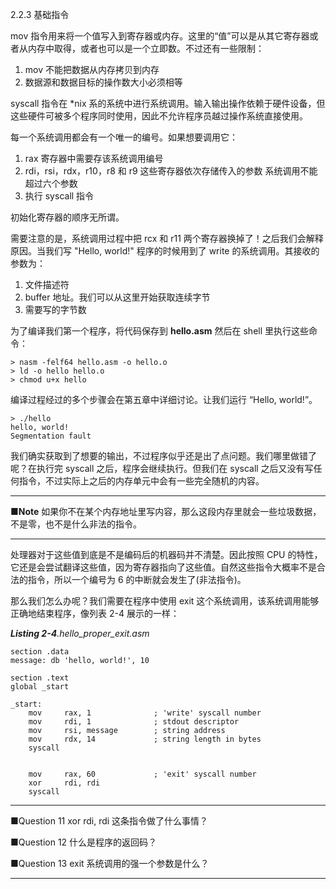 2.2.3 基础指令

mov 指令用来将一个值写入到寄存器或内存。这里的“值”可以是从其它寄存器或者从内存中取得，或者也可以是一个立即数。不过还有一些限制：

1. mov 不能把数据从内存拷贝到内存
2. 数据源和数据目标的操作数大小必须相等

syscall 指令在 \*nix 系的系统中进行系统调用。输入输出操作依赖于硬件设备，但这些硬件可被多个程序同时使用，因此不允许程序员越过操作系统直接使用。

每一个系统调用都会有一个唯一的编号。如果想要调用它：

1. rax 寄存器中需要存该系统调用编号
2. rdi，rsi，rdx，r10，r8 和 r9 这些寄存器依次存储传入的参数
   系统调用不能超过六个参数
3. 执行 syscall 指令

初始化寄存器的顺序无所谓。

需要注意的是，系统调用过程中把 rcx 和 r11 两个寄存器换掉了！之后我们会解释原因。当我们写 "Hello, world!" 程序的时候用到了 write 的系统调用。其接收的参数为：

1. 文件描述符
2. buffer 地址。我们可以从这里开始获取连续字节
3. 需要写的字节数

为了编译我们第一个程序，将代码保存到 **hello.asm** 然后在 shell 里执行这些命令：

```
> nasm -felf64 hello.asm -o hello.o
> ld -o hello hello.o
> chmod u+x hello
```

编译过程经过的多个步骤会在第五章中详细讨论。让我们运行 “Hello, world!”。

```
> ./hello
hello, world!
Segmentation fault
```

我们确实获取到了想要的输出，不过程序似乎还是出了点问题。我们哪里做错了呢？在执行完 syscall 之后，程序会继续执行。但我们在 syscall 之后又没有写任何指令，不过实际上之后的内存单元中会有一些完全随机的内容。

---

**■Note** 如果你不在某个内存地址里写内容，那么这段内存里就会一些垃圾数据，不是零，也不是什么非法的指令。

---

处理器对于这些值到底是不是编码后的机器码并不清楚。因此按照 CPU 的特性，它还是会尝试翻译这些值，因为寄存器指向了这些值。自然这些指令大概率不是合法的指令，所以一个编号为 6 的中断就会发生了\(非法指令\)。

那么我们怎么办呢？我们需要在程序中使用 exit 这个系统调用，该系统调用能够正确地结束程序，像列表 2-4 展示的一样：

_**Listing 2-4**.hello\_proper\_exit.asm_

```
section .data
message: db 'hello, world!', 10

section .text
global _start

_start:
    mov     rax, 1              ; 'write' syscall number
    mov     rdi, 1              ; stdout descriptor
    mov     rsi, message        ; string address
    mov     rdx, 14             ; string length in bytes
    syscall
    
    
    mov     rax, 60             ; 'exit' syscall number
    xor     rdi, rdi
    syscall

```

---

■Question 11 xor rdi, rdi 这条指令做了什么事情？

■Question 12 什么是程序的返回码？

■Question 13 exit 系统调用的强一个参数是什么？

---



